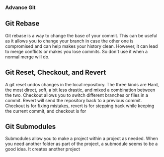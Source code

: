 ### Advance Git

## Git Rebase
Git rebase is a way to change the base of your commit. This can be useful as it allows you to change your branch in case the other one is compromised and can help makes your history clean. However, it can lead to merge conflicts or makes you lose commits. So don't use it when a normal merge will do.

## Git Reset, Checkout, and Revert
A git reset undos changes in the local repository. The three kinds are Hard, the most direct, soft, a bit less drastic, and mixed a combination between the two. Checkout allows you to switch different branches or files in a commit. Revert will send the repository back to a previous commit. Checkout is for fixing mistakes, revert is for stepping back while keeping the current commit, and checkout is for 

## Git Submodules
Submodules allow you to make a project within a project as needed. When you need another folder as part of the project, a submodule seems to be a good idea. It creates another project 
